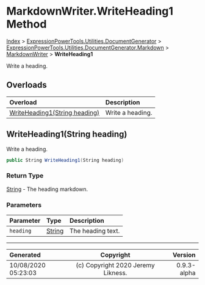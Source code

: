﻿# MarkdownWriter.WriteHeading1 Method

[Index](../index.md) > [ExpressionPowerTools.Utilities.DocumentGenerator](ExpressionPowerTools.Utilities.DocumentGenerator.a.md) > [ExpressionPowerTools.Utilities.DocumentGenerator.Markdown](ExpressionPowerTools.Utilities.DocumentGenerator.Markdown.n.md) > [MarkdownWriter](ExpressionPowerTools.Utilities.DocumentGenerator.Markdown.MarkdownWriter.cs.md) > **WriteHeading1**

Write a heading.

## Overloads

| Overload | Description |
| :-- | :-- |
| [WriteHeading1(String heading)](#writeheading1string-heading) | Write a heading. |
## WriteHeading1(String heading)

Write a heading.

```csharp
public String WriteHeading1(String heading)
```

### Return Type

 [String](https://docs.microsoft.com/dotnet/api/system.string)  - The heading markdown.

### Parameters

| Parameter | Type | Description |
| :-- | :-- | :-- |
| `heading` | [String](https://docs.microsoft.com/dotnet/api/system.string) | The heading text. |



---

| Generated | Copyright | Version |
| :-- | :-: | --: |
| 10/08/2020 05:23:03 | (c) Copyright 2020 Jeremy Likness. | 0.9.3-alpha |
